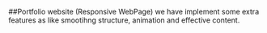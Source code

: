 ##Portfolio website (Responsive WebPage)
we have implement some extra features as like smootihng structure, animation and effective content.
